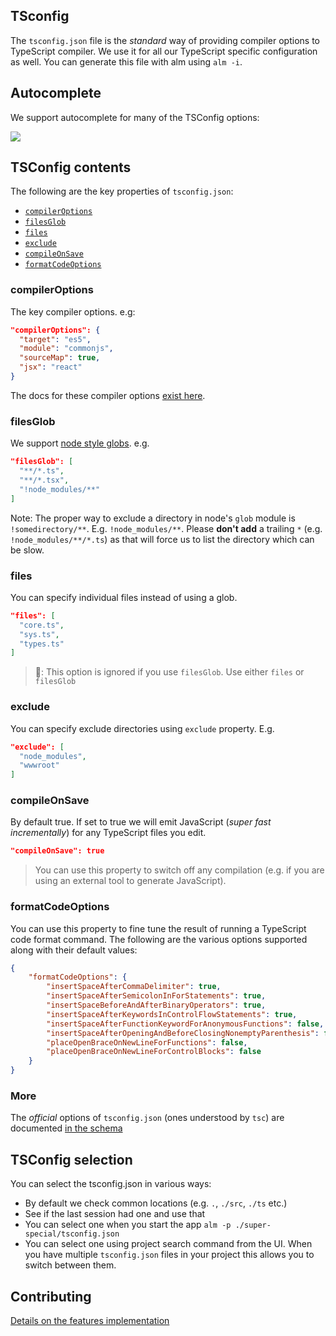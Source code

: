 ## TSconfig

The `tsconfig.json` file is the *standard* way of providing compiler options to TypeScript compiler. We use it for all our TypeScript specific configuration as well. You can generate this file with alm using `alm -i`.

## Autocomplete
We support autocomplete for many of the TSConfig options:

![](https://raw.githubusercontent.com/alm-tools/alm-tools.github.io/master/screens/tsconfigCompletion.gif)


## TSConfig contents
The following are the key properties of `tsconfig.json`:

* [`compilerOptions`](#compileroptions)
* [`filesGlob`](#filesglob)
* [`files`](#files)
* [`exclude`](#exclude)
* [`compileOnSave`](#compileonsave)
* [`formatCodeOptions`](#formatcodeoptions)

### compilerOptions
The key compiler options. e.g:

```json
"compilerOptions": {
  "target": "es5",
  "module": "commonjs",
  "sourceMap": true,
  "jsx": "react"
}
```
The docs for these compiler options [exist here](https://github.com/Microsoft/TypeScript-Handbook/blob/master/pages/Compiler%20Options.md).

### filesGlob

We support [node style globs](npmjs.com/package/glob). e.g.

```json
"filesGlob": [
  "**/*.ts",
  "**/*.tsx",
  "!node_modules/**"
]
```

Note: The proper way to exclude a directory in node's `glob` module is `!somedirectory/**`. E.g. `!node_modules/**`. Please **don't add** a trailing `*` (e.g. `!node_modules/**/*.ts`) as that will force us to list the directory which can be slow.

### files

You can specify individual files instead of using a glob.

```json
"files": [
  "core.ts",
  "sys.ts",
  "types.ts"
]
```

> 🔴: This option is ignored if you use `filesGlob`. Use either `files` or `filesGlob`

### exclude

You can specify exclude directories using `exclude` property. E.g.

```json
"exclude": [
  "node_modules",
  "wwwroot"
]
```

### compileOnSave

By default true. If set to true we will emit JavaScript (*super fast incrementally*) for any TypeScript files you edit.

```json
"compileOnSave": true
```

> You can use this property to switch off any compilation (e.g. if you are using an external tool to generate JavaScript).

### formatCodeOptions

You can use this property to fine tune the result of running a TypeScript code format command. The following are the various options supported along with their default values:

```json
{
    "formatCodeOptions": {
        "insertSpaceAfterCommaDelimiter": true,
        "insertSpaceAfterSemicolonInForStatements": true,
        "insertSpaceBeforeAndAfterBinaryOperators": true,
        "insertSpaceAfterKeywordsInControlFlowStatements": true,
        "insertSpaceAfterFunctionKeywordForAnonymousFunctions": false,
        "insertSpaceAfterOpeningAndBeforeClosingNonemptyParenthesis": false,
        "placeOpenBraceOnNewLineForFunctions": false,
        "placeOpenBraceOnNewLineForControlBlocks": false
    }
}
```

### More
The *official* options of `tsconfig.json` (ones understood by `tsc`) are documented [in the schema](http://json.schemastore.org/tsconfig)

## TSConfig selection
You can select the tsconfig.json in various ways:
* By default we check common locations (e.g. `.`, `./src`, `./ts` etc.)
* See if the last session had one and use that
* You can select one when you start the app `alm -p ./super-special/tsconfig.json`
* You can select one using project search command from the UI. When you have multiple `tsconfig.json` files in your project this allows you to switch between them.


## Contributing
[Details on the features implementation](/contributing/tsconfig.md)
